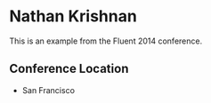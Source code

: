 # Nathan Krishnan
This is an example from the Fluent 2014 conference.

## Conference Location
* San Francisco
